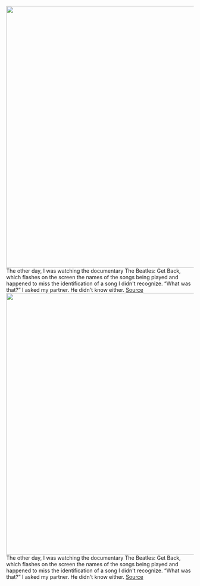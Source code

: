 <img src='https://cdn.vox-cdn.com/thumbor/NYHE_zEbVcle2QBiDtILS4aZW4A=/0x0:2356x1570/1200x800/filters:focal(990x597:1366x973)/cdn.vox-cdn.com/uploads/chorus_image/image/70307610/Screen_Shot_2021_12_22_at_1.20.41_PM.0.png' width='700px' /><br/>
The other day, I was watching the documentary The Beatles: Get Back, which flashes on the screen the names of the songs being played and happened to miss the identification of a song I didn't recognize. “What was that?” I asked my partner. He didn't know either.
<a href='https://www.theverge.com/22849833/pixel-music-now-playing-android'> Source <a/><img src='https://cdn.vox-cdn.com/thumbor/NYHE_zEbVcle2QBiDtILS4aZW4A=/0x0:2356x1570/1200x800/filters:focal(990x597:1366x973)/cdn.vox-cdn.com/uploads/chorus_image/image/70307610/Screen_Shot_2021_12_22_at_1.20.41_PM.0.png' width='700px' /><br/>
The other day, I was watching the documentary The Beatles: Get Back, which flashes on the screen the names of the songs being played and happened to miss the identification of a song I didn't recognize. “What was that?” I asked my partner. He didn't know either.
<a href='https://www.theverge.com/22849833/pixel-music-now-playing-android'> Source <a/>